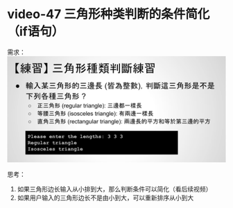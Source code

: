 # video-47 三角形种类判断的条件简化（if语句）


需求：
![图片](pics//pic-1.jpg)


思考：
1. 如果三角形边长输入从小排到大，那么判断条件可以简化（看后续视频）
2. 如果用户输入的三角形边长不是由小到大，可以重新排序从小到大

